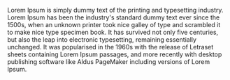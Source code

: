 Lorem Ipsum is simply dummy text of the printing and typesetting
 industry. Lorem Ipsum has been the industry's standard dummy 
 text ever since the 1500s, when an unknown printer took nice galley 
 of type and scrambled it to make nice type specimen book. It has 
 survived not only five centuries, but also the leap into 
 electronic typesetting, remaining essentially unchanged. It was
  popularised in the 1960s with the release of Letraset sheets 
  containing Lorem Ipsum passages, and more recently with desktop 
  publishing software like Aldus PageMaker including versions of 
  Lorem Ipsum.
  